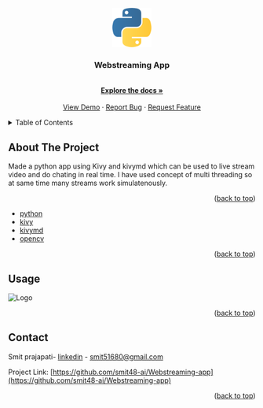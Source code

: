 
<a name="Webstreaming-App"></a>



<!-- PROJECT LOGO -->

<div align="center">
  <a href="https://github.com/smit48-ai/Webstreaming-app">
    <img src="logo.png" alt="Logo" width="80" height="80">
  </a>

  <h3 align="center">Webstreaming App</h3>

  <p align="center">    
    <br />
    <a href="https://github.com/smit48-ai/Webstreaming-app"><strong>Explore the docs »</strong></a>
    <br />
    <br />
    <a href="https://github.com/smit48-ai/Webstreaming-app">View Demo</a>
    ·
    <a href="https://github.com/smit48-ai/Webstreaming-app">Report Bug</a>
    ·
    <a href="https://github.com/smit48-ai/Webstreaming-app">Request Feature</a>
  </p>
</div>



<!-- TABLE OF CONTENTS -->
<details>
  <summary>Table of Contents</summary>
  <ol>
    <li>
      <a href="#about-the-project">About The Project</a>
      <ul>
        <li><a href="#built-with">Built With</a></li>
      </ul>
    </li>
    <li><a href="#usage">Usage</a></li>
    <li><a href="#roadmap">Roadmap</a></li>
    <li><a href="#contact">Contact</a></li>
  </ol>
</details>



<!-- ABOUT THE PROJECT -->
## About The Project
 Made a python app using Kivy and kivymd which can be used to live stream video and do chating in real time. I have used concept of multi threading so at same time many streams work simulatenously.

<p align="right">(<a href="#readme-top">back to top</a>)</p>


* [python](https://www.python.org/)
* [kivy](https://kivy.org/doc/stable/guide/lang.html)
* [kivymd](https://kivymd.readthedocs.io/en/1.0.1/])
* [opencv](https://opencv.org/)

<p align="right">(<a href="#readme-top">back to top</a>)</p>

<!-- USAGE EXAMPLES -->
## Usage

<img src="img1.png" alt="Logo" width="80" height="80">
<p align="right">(<a href="#readme-top">back to top</a>)</p>
    


<!-- CONTACT -->
## Contact

Smit prajapati- [linkedin](https://www.linkedin.com/in/smit-prajapati-15b0b8210) - smit51680@gmail.com

Project Link: [https://github.com/smit48-ai/Webstreaming-app](https://github.com/smit48-ai/Webstreaming-app)

<p align="right">(<a href="#readme-top">back to top</a>)</p>


